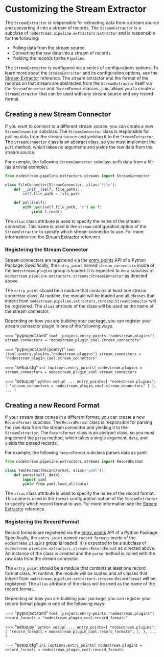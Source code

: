 # Customizing the Stream Extractor

The `StreamExtractor` is responsible for extracting data from a stream source and converting it into a stream of records. The `StreamExtractor` is a subclass of `nodestream.pipeline.extractors:Extractor` and is responsible for the following: 

- Polling data from the stream source
- Converting the raw data into a stream of records
- Yielding the records to the `Pipeline`

The `StreamExtractor` is configured via a series of configurations options. To learn more about the `StreamExtractor` and its configuration options, see the [Stream Extractor](../reference/extractors.md) reference. The stream extractor and the format of the records on that stream
are abstracted from the `StreamExtractor` itself via the `StreamConnector` and `RecordFormat` classes. This allows you to create a `StreamExtractor` that can be used with any stream source and any record format.

## Creating a new Stream Connector

If you want to connect to a different stream source, you can create a new `StreamConnector` subclass. The `StreamConnector` class is responsible for polling data from the stream source and yielding it to the `StreamExtractor`. The `StreamConnector` class is an abstract class, so you must implement the `poll` method, which takes no arguments and yields the raw data from the stream source.

For example, the following `StreamConnector` subclass polls data from a file (as a trivial example):

```python
from nodestream.pipeline.extractors.streams import StreamConnector

class FileConnector(StreamConnector, alias="file"):
    def __init__(self, file_path):
        self.file_path = file_path

    def poll(self):
        with open(self.file_path, "r") as f:
            yield f.read()
```

The `alias` class attribute is used to specify the name of the stream connector. This name is used in the `stream` configuration option of the `StreamExtractor` to specify which stream connector to use. For more information see the [Stream Extractor](../reference/extractors.md) reference.

### Registering the Stream Connector

Stream connectors are registered via the [entry_points](https://setuptools.pypa.io/en/latest/userguide/entry_point.html#entry-points-for-plugins) API of a Python Package. Specifically, the `entry_point` named `stream_connectors` inside of the `nodestream.plugins` group is loaded. It is expected to be a subclass of `nodestream.pipeline.extractors.streams:StreamConnector` as directed above.

The `entry_point` should be a module that contains at least one stream connector class. At runtime, the module will be loaded and all classes that inherit from `nodestream.pipeline.extractors.streams:StreamConnector` will be registered. The `alias` attribute of the class will be used as the name of the stream connector.

Depending on how you are building your package, you can register your stream connector plugin in one of the following ways:

=== "pyproject.toml"
    ```toml
    [project.entry-points."nodestream.plugins"]
    stream_connectors = "nodestream_plugin_cool.stream_connectors"
    ```

=== "pyproject.toml (poetry)"
    ```toml
    [tool.poetry.plugins."nodestream.plugins"]
    stream_connectors = "nodestream_plugin_cool.stream_connectors"
    ```

=== "setup.cfg"
    ```ini
    [options.entry_points]
    nodestream.plugins =
        stream_connectors = nodestream_plugin_cool.stream_connectors
    ```

=== "setup.py"
    ```python
    setup(
        ...
        entry_points={
            "nodestream.plugins": [
                "stream_connectors = nodestream_plugin_cool.stream_connectors"
            ]
        },
        ...
    )
    ```


## Creating a new Record Format

If your stream data comes in a different format, you can create a new `RecordFormat` subclass. The `RecordFormat` class is responsible for parsing the raw data from the stream connector and yielding it to the `StreamExtractor`. The `RecordFormat` class is an abstract class, so you must implement the `parse` method, which takes a single argument, `data`, and yields the parsed records.

For example, the following `RecordFormat` subclass parses data as yaml:

```python
from nodestream.pipeline.extractors.streams import RecordFormat

class YamlFormat(RecordFormat, alias="yaml"):
    def parse(self, data):
        import yaml
        yield from yaml.load_all(data)
```

The `alias` class attribute is used to specify the name of the record format. This name is used in the `format` configuration option of the `StreamExtractor` to specify which record format to use. For more information see the [Stream Extractor](../reference/extractors.md) reference.

### Registering the Record Format

Record formats are registered via the [entry_points](https://setuptools.pypa.io/en/latest/userguide/entry_point.html#entry-points-for-plugins) API of a Python Package. Specifically, the `entry_point` named `record_formats` inside of the `nodestream.plugins` group is loaded. It is expected to be a subclass of `nodestream.pipeline.extractors.streams:RecordFormat` as directed above. An instance of the class is created and the `parse` method is called with the raw data from the stream connector.

The `entry_point` should be a module that contains at least one record format class. At runtime, the module will be loaded and all classes that inherit from `nodestream.pipeline.extractors.streams:RecordFormat` will be registered. The `alias` attribute of the class will be used as the name of the record format.

Depending on how you are building your package, you can register your record format plugin in one of the following ways:

=== "pyproject.toml"
    ```toml
    [project.entry-points."nodestream.plugins"]
    record_formats = "nodestream_plugin_cool.record_formats"
    ```

=== "setup.py"
    ```python
    setup(
        ...
        entry_points={
            "nodestream.plugins": [
                "record_formats = nodestream_plugin_cool.record_formats",
            ],
        },
        ...
    )
    ```

=== "setup.cfg"
    ```ini
    [options.entry_points]
    nodestream.plugins =
        record_formats = nodestream_plugin_cool.record_formats
    ```
